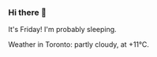### Hi there :wave:

It's Friday! I'm probably sleeping.

Weather in Toronto: partly cloudy, at +11°C.
